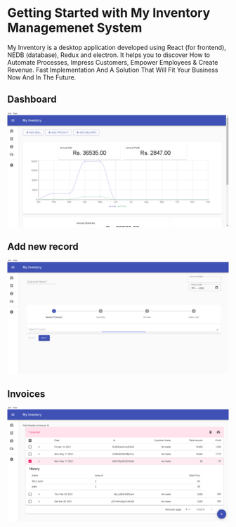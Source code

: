 # Getting Started with My Inventory Managemenet System

My Inventory is a desktop application developed using React (for frontend), NEDB (database), Redux and electron. It helps you to discover How to Automate Processes, Impress Customers, Empower Employees & Create Revenue. Fast Implementation And A Solution That Will Fit Your Business Now And In The Future.

## Dashboard
![alt text](https://github.com/sohail20/Inventory-Management-System/blob/main/IMS%20Dashboard.jpg)

## Add new record
![alt text](https://github.com/sohail20/Inventory-Management-System/blob/main/IMS%20AddSalePage.jpg)

## Invoices
![alt text](https://github.com/sohail20/Inventory-Management-System/blob/main/IMS%20Invoices.jpg)
